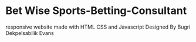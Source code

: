 # Bet Wise Sports-Betting-Consultant
responsive website made with HTML CSS and Javascript
Designed By Bugri Dekpelsabilik Evans

